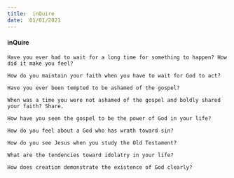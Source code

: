 ```yaml
---
title:  inQuire
date:  01/01/2021
---
```


#### inQuire

`Have you ever had to wait for a long time for something to happen? How did it make you feel?`

`How do you maintain your faith when you have to wait for God to act?`

`Have you ever been tempted to be ashamed of the gospel?`

`When was a time you were not ashamed of the gospel and boldly shared your faith? Share.`

`How have you seen the gospel to be the power of God in your life?`

`How do you feel about a God who has wrath toward sin?`

`How do you see Jesus when you study the Old Testament?`

`What are the tendencies toward idolatry in your life?`

`How does creation demonstrate the existence of God clearly?`